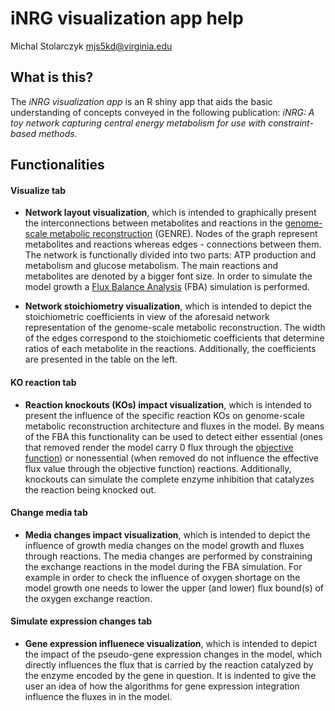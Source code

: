 # **iNRG visualization app help**

Michal Stolarczyk <mjs5kd@virginia.edu>


## What is this?

The *iNRG visualization app* is an R shiny app that aids the basic understanding of concepts conveyed in the following publication: *iNRG: A toy network capturing central energy metabolism for use with constraint-based methods.*

## Functionalities

#### Visualize tab
- **Network layout visualization**, which is intended to graphically present the interconnections between metabolites and reactions in the <a href="https://www.nature.com/articles/nprot.2009.203.pdf" target="_blank">genome-scale metabolic reconstruction</a> (GENRE). Nodes of the graph represent metabolites and reactions whereas edges - connections between them. The network is functionally divided into two parts: ATP production and metabolism and glucose metabolism. The main reactions and metabolites are denoted by a bigger font size.
In order to simulate the model growth a <a href="https://www.ncbi.nlm.nih.gov/pmc/articles/PMC3108565/pdf/nihms299330.pdf" target="_blank">Flux Balance Analysis</a> (FBA) simulation is performed. 

- **Network stoichiometry visualization**, which is intended to depict the stoichiometric coefficients in view of the aforesaid network representation of the genome-scale metabolic reconstruction. The width of the edges correspond to the stoichiometic coefficients that determine ratios of each metabolite in the reactions. Additionally, the coefficients are presented in the table on the left. 

#### KO reaction tab
- **Reaction knockouts (KOs) impact visualization**, which is intended to present the influence of the specific reaction KOs on genome-scale metabolic reconstruction architecture and fluxes in the model. By means of the FBA this functionality can be used to detect either essential (ones that removed render the model carry 0 flux through the <a href="http://onlinelibrary.wiley.com/doi/10.1002/btpr.1949/epdf" target="_blank">objective function</a>) or nonessential (when removed do not influence the effective flux value through the objective function) reactions. Additionally, knockouts can simulate the complete enzyme inhibition that catalyzes the reaction being knocked out.

#### Change media tab
- **Media changes impact visualization**, which is intended to depict the influence of growth media changes on the model growth and fluxes through reactions. The media changes are performed by constraining the exchange reactions in the model during the FBA simulation. For example in order to check the influence of oxygen shortage on the model growth one needs to lower the upper (and lower) flux bound(s) of the oxygen exchange reaction.

#### Simulate expression changes tab
- **Gene expression influenece visualization**, which is intended to depict the impact of the pseudo-gene expression changes in the model, which directly influences the flux that is carried by the reaction catalyzed by the enzyme encoded by the gene in question. It is indented to give the user an idea of how the algorithms for gene expression integration influence the fluxes in in the model.



